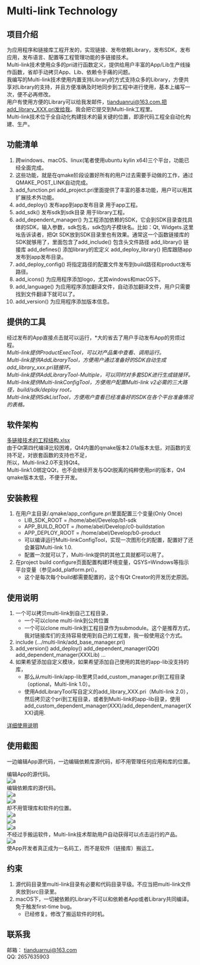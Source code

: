 # Multi-link Technology

## 项目介绍  

为应用程序和链接库工程开发的，实现链接、发布依赖Library，发布SDK，发布应用，发布语言、配置等工程管理功能的多链接技术。  
Multi-link技术使用众多的pri进行函数定义，提供给用户丰富的App/Lib生产线操作函数，省却手动拷贝App、Lib、依赖令手痛的问题。  
我编写的Multi-link技术使用内置支持Library的方式支持众多的Library，方便共享对Library的支持，并且方便准确及时地同步到工程中进行使用，基本上编写一次，便不必再修改。  
用户有使用方便的Library可以给我发邮件，tianduanrui@163.com.把add_library_XXX.pri发给我。我会把它提交到Multi-link工程里。  
Multi-link技术位于全自动化构建技术的最关键的位置，即源代码工程全自动化构建、生产。

## 功能清单  

1. 跨windows、macOS、linux(笔者使用ubuntu kylin x64)三个平台，功能已经全面完成。
2. 这些功能，就是在qmake阶段设置好所有的用户过去需要手动做的工作，通过QMAKE_POST_LINK自动完成。
3. add_function.pri add_project.pri里面提供了丰富的基本功能，用户可以用其扩展技术外功能。
4. add_deploy() 发布app到app发布目录 用于app工程。
5. add_sdk() 发布sdk到sdk目录 用于library工程。
6. add_dependent_manager() 为工程添加依赖的SDK，它会到SDK目录查找具体的SDK，输入参数，sdk包名，sdk包内子模块名。比如：Qt, Widgets.这里吆告诉读者，把Qt SDK放到SDK目录里也有效果。通常这一个函数链接库的SDK就够用了，里面包含了add_include() 包含头文件路径 add_library() 链接库 add_defines() 添加library的宏定义 add_deploy_library() 把库跟随app发布到app发布目录。
7. add_deploy_config() 将指定路径的配置文件发布到build路径和product发布路径。
8. add_icons() 为应用程序添加logo，尤其windows和macOS下。
9. add_language() 为应用程序添加翻译文件，自动添加翻译文件，用户只需要找到文件翻译下就可以了。
1. add_version() 为应用程序添加版本信息。

## 提供的工具  

经过发布的App直接点击就可以运行，*大的省去了用户手动发布App的劳烦过程。  
*Multi-link提供ProductExecTool，可以对产品集中查看、调用运行。*  
*Multi-link提供AddLibraryTool，方便用户通过准备好的SDK自动生成add_library_xxx.pri链接环。*    
*Multi-link提供AddLibraryTool-Multiple，可以同时对多套SDK进行生成链接环。*  
*Multi-link提供Multi-linkConfigTool，方便用户配置Multi-link v2必需的三大路径，build/sdk/deploy root。*  
*Multi-link提供SdkListTool，方便用户查看已经准备好的SDK在各个平台准备情况的表格。*  

## 软件架构  

[多链接技术的工程结构.xlsx](Multi-linkFunctionList.xlsx)  
由于Qt第四代编译比较困难，Qt4内置的qmake版本2.01a版本太低，对函数的支持不足，对嵌套函数的支持也不足，  
所以，Multi-link2.0不支持Qt4。  
Multi-link1.0绑定QQt，也不会继续开发与QQt脱离的纯粹使用pri的版本，Qt4 qmake版本太低，不便于开发。      

## 安装教程

1. 在用户主目录/.qmake/app_configure.pri里面配置三个变量(Only Once)  
    - LIB_SDK_ROOT = /home/abel/Develop/b1-sdk
    - APP_BUILD_ROOT = /home/abel/Develop/c0-buildstation
    - APP_DEPLOY_ROOT = /home/abel/Develop/b0-product
    - 可以编译运行Multi-linkConfigTool，实现一次图形化的配置，配置好了还会兼容Multi-link 1.0.
    - 配置一次就可以了，Multi-link提供的其他工具就都可以用了。  
2. 在project build configure页面配置构建环境变量，QSYS=Windows等指示平台变量（参见add_platform.pri）。
    - 这个是每次每个build都需要配置的，这个有Qt Creator的开发历史原因。  

## 使用说明

1. 一个可以拷贝multi-link到自己工程目录，
    - 一个可以clone multi-link到公共位置
    - 一个可以clone multi-link到工程目录作为submodule。这个是推荐方式，我对链接库们的支持容易使用到自己的工程里，我一般使用这个方式。
2. include (.../multi-link/add_base_manager.pri)  
4. add_version() add_deploy() add_dependent_manager(QQt) add_dependent_manager(XXXLib) ...
5. 如果希望添加自定义模块，如果希望添加自己使用的其他的app-lib没支持的库，
    - 那么从multi-link/app-lib里拷贝add_custom_manager.pri到工程目录（optional，Multi-link 1.0）。   
    - 使用AddLibraryTool写自定义的add_library_XXX.pri（Multi-link 2.0），然后拷贝这个pri到工程目录，或者到Multi-link的app-lib目录，使用add_custom_dependent_manager(XXX)/add_dependent_manager(XXX)调用.   

[详细使用说明](usage.md)  


## 使用截图  
一边编辑App源代码，一边编辑依赖库源代码，却不用管理任何应用和库的位置。   

编辑App的源代码。    
![a](screenshot/19.PNG "一边编辑App VegeTablesPrice源代码")  
编辑依赖库的源代码。    
![a](screenshot/23.PNG "一边编辑Lib QQt源代码")  
![a](screenshot/20.PNG "一边编辑Lib QQtExquisite源代码")  
却不用管理库和软件的位置。    
![a](screenshot/25.PNG "软件位置 编译室")   
![a](screenshot/24.PNG "软件位置 SDK仓")   
![a](screenshot/21.PNG "软件位置 SDK仓")    
不经过手搬运软件，Multi-link技术帮助用户自动获得可以点击运行的产品。  
![a](screenshot/22.PNG "软件位置 产品库")    
使App开发者真正成为一名码工，而不是软件（链接库）搬运工。     


## 约束  

1. 源代码目录里multi-link目录有必要和代码目录平级。不应当把multi-link文件夹放到src目录里。  
2. macOS下，一切被依赖的Library不可以和依赖者App或者Library共同编译。免于触发first-time bug。 
    - 已经修复。修改了搬运软件的时机。   
    
## 联系我  
邮箱： tianduarnui@163.com  
QQ: 2657635903  

